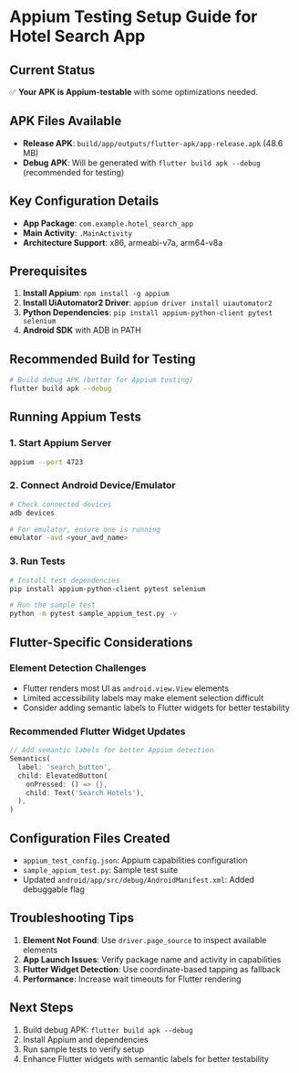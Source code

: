 # Appium Testing Setup Guide for Hotel Search App

## Current Status
✅ **Your APK is Appium-testable** with some optimizations needed.

## APK Files Available
- **Release APK**: `build/app/outputs/flutter-apk/app-release.apk` (48.6 MB)
- **Debug APK**: Will be generated with `flutter build apk --debug` (recommended for testing)

## Key Configuration Details
- **App Package**: `com.example.hotel_search_app`
- **Main Activity**: `.MainActivity`
- **Architecture Support**: x86, armeabi-v7a, arm64-v8a

## Prerequisites
1. **Install Appium**: `npm install -g appium`
2. **Install UiAutomator2 Driver**: `appium driver install uiautomator2`
3. **Python Dependencies**: `pip install appium-python-client pytest selenium`
4. **Android SDK** with ADB in PATH

## Recommended Build for Testing
```bash
# Build debug APK (better for Appium testing)
flutter build apk --debug
```

## Running Appium Tests

### 1. Start Appium Server
```bash
appium --port 4723
```

### 2. Connect Android Device/Emulator
```bash
# Check connected devices
adb devices

# For emulator, ensure one is running
emulator -avd <your_avd_name>
```

### 3. Run Tests
```bash
# Install test dependencies
pip install appium-python-client pytest selenium

# Run the sample test
python -m pytest sample_appium_test.py -v
```

## Flutter-Specific Considerations

### Element Detection Challenges
- Flutter renders most UI as `android.view.View` elements
- Limited accessibility labels may make element selection difficult
- Consider adding semantic labels to Flutter widgets for better testability

### Recommended Flutter Widget Updates
```dart
// Add semantic labels for better Appium detection
Semantics(
  label: 'search_button',
  child: ElevatedButton(
    onPressed: () => {},
    child: Text('Search Hotels'),
  ),
)
```

## Configuration Files Created
- `appium_test_config.json`: Appium capabilities configuration
- `sample_appium_test.py`: Sample test suite
- Updated `android/app/src/debug/AndroidManifest.xml`: Added debuggable flag

## Troubleshooting Tips
1. **Element Not Found**: Use `driver.page_source` to inspect available elements
2. **App Launch Issues**: Verify package name and activity in capabilities
3. **Flutter Widget Detection**: Use coordinate-based tapping as fallback
4. **Performance**: Increase wait timeouts for Flutter rendering

## Next Steps
1. Build debug APK: `flutter build apk --debug`
2. Install Appium and dependencies
3. Run sample tests to verify setup
4. Enhance Flutter widgets with semantic labels for better testability
